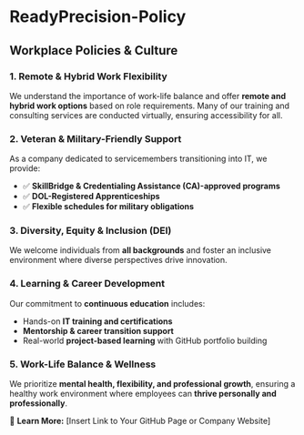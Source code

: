 # ReadyPrecision-Policy  

## Workplace Policies & Culture  

### 1. Remote & Hybrid Work Flexibility  
We understand the importance of work-life balance and offer **remote and hybrid work options** based on role requirements. Many of our training and consulting services are conducted virtually, ensuring accessibility for all.  

### 2. Veteran & Military-Friendly Support  
As a company dedicated to servicemembers transitioning into IT, we provide:  
- ✅ **SkillBridge & Credentialing Assistance (CA)-approved programs**  
- ✅ **DOL-Registered Apprenticeships**  
- ✅ **Flexible schedules for military obligations**  

### 3. Diversity, Equity & Inclusion (DEI)  
We welcome individuals from **all backgrounds** and foster an inclusive environment where diverse perspectives drive innovation.  

### 4. Learning & Career Development  
Our commitment to **continuous education** includes:  
- Hands-on **IT training and certifications**  
- **Mentorship & career transition support**  
- Real-world **project-based learning** with GitHub portfolio building  

### 5. Work-Life Balance & Wellness  
We prioritize **mental health, flexibility, and professional growth**, ensuring a healthy work environment where employees can **thrive personally and professionally**.  

🔗 **Learn More:** [Insert Link to Your GitHub Page or Company Website]  
